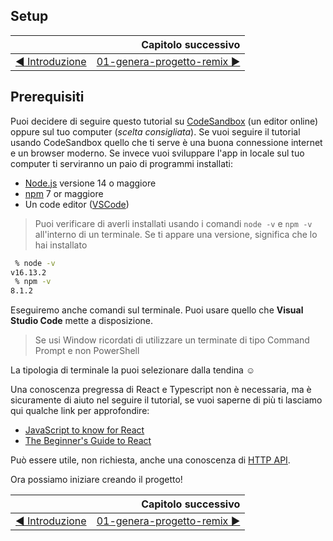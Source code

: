 ## Setup

|                                                                               | Capitolo successivo                                                                      |
| :---------------------------------------------------------------------------- | ---------------------------------------------------------------------------------------: |
| [◀︎ Introduzione](https://github.com/voxel-community/bootcamp-twixel/) | [01-genera-progetto-remix ▶︎](../01-genera-progetto-remix) |



## Prerequisiti

Puoi decidere di seguire questo tutorial su [CodeSandbox](https://codesandbox.com/) (un editor online) oppure sul tuo computer (*scelta consigliata*). Se vuoi seguire il tutorial usando CodeSandbox quello che ti serve è una buona connessione internet e un browser moderno. Se invece vuoi sviluppare l'app in locale sul tuo computer ti serviranno un paio di programmi installati:

- [Node.js](https://nodejs.org) versione 14 o maggiore
- [npm](https://www.npmjs.com) 7 or maggiore
- Un code editor ([VSCode](https://code.visualstudio.com/))

> Puoi verificare di averli installati usando i comandi `node -v` e `npm -v` all'interno di un terminale. Se ti appare una versione, significa che lo hai installato

```sh
 % node -v
v16.13.2
 % npm -v
8.1.2
```

Eseguiremo anche comandi sul terminale. Puoi usare quello che **Visual Studio Code** mette a disposizione.

> Se usi Window ricordati di utilizzare un terminate di tipo Command Prompt e non PowerShell

La tipologia di terminale la puoi selezionare dalla tendina ☺️

Una conoscenza pregressa di React e Typescript non è necessaria, ma è sicuramente di aiuto nel seguire il tutorial, se vuoi saperne di più ti lasciamo qui qualche link per approfondire:

- [JavaScript to know for React](https://kentcdodds.com/blog/javascript-to-know-for-react)
- [The Beginner's Guide to React](https://kcd.im/beginner-react)

Può essere utile, non richiesta, anche una conoscenza di [HTTP API](https://developer.mozilla.org/en-US/docs/Web/HTTP).

Ora possiamo iniziare creando il progetto!

|                                                                               | Capitolo successivo                                                                      |
| :---------------------------------------------------------------------------- | ---------------------------------------------------------------------------------------: |
| [◀︎ Introduzione](https://github.com/voxel-community/bootcamp-twixel/) | [01-genera-progetto-remix ▶︎](../01-genera-progetto-remix) |